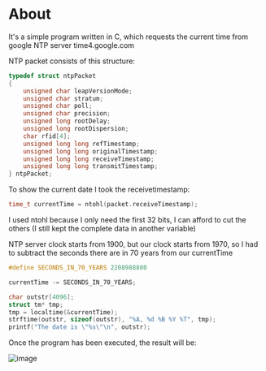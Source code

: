 # About

It's a simple program written in C, which requests the current time from google NTP server time4.google.com

NTP packet consists of this structure:


``` c
typedef struct ntpPacket
{
    unsigned char leapVersionMode;
    unsigned char stratum;
    unsigned char poll;
    unsigned char precision;
    unsigned long rootDelay;
    unsigned long rootDispersion;
    char rfid[4];
    unsigned long long refTimestamp;
    unsigned long long originalTimestamp;
    unsigned long long receiveTimestamp;
    unsigned long long transmitTimestamp;
} ntpPacket;
```

To show the current date I took the receivetimestamp:

``` C
time_t currentTime = ntohl(packet.receiveTimestamp);
```

I used ntohl because I only need the first 32 bits, I can afford to cut the others (I still kept the complete data in another variable)

NTP server clock starts from 1900, but our clock starts from 1970, so I had to subtract the seconds there are in 70 years from our currentTime

``` C
#define SECONDS_IN_70_YEARS 2208988800
```


``` C
currentTime -= SECONDS_IN_70_YEARS;

char outstr[4096];
struct tm* tmp;
tmp = localtime(&currentTime);
strftime(outstr, sizeof(outstr), "%A, %d %B %Y %T", tmp);
printf("The date is \"%s\"\n", outstr);
```

Once the program has been executed, the result will be:

![image](https://github.com/user-attachments/assets/fac10a16-09d5-4ea9-8638-7a67360cf7a9)

















